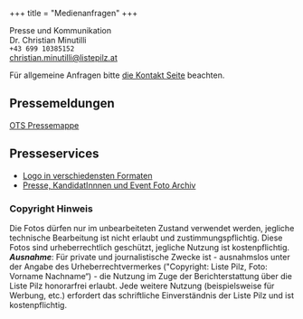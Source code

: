 +++
title = "Medienanfragen"
+++

Presse und Kommunikation</br>
Dr. Christian Minutilli</br>
`+43 699 10385152`</br>
[christian.minutilli@listepilz.at](mailto:christian.minutilli@listepilz.at)</br>

Für allgemeine Anfragen bitte [die Kontakt Seite](/kontakt) beachten.

## Pressemeldungen

[OTS Pressemappe](https://www.ots.at/pressemappe/30338/liste-pilz)

## Presseservices

* [Logo in verschiedensten Formaten](/assets/logopack/Logos.zip)
* [Presse, KandidatInnnen und Event Foto Archiv](https://www.flickr.com/photos/listepilz/albums)

### Copyright Hinweis
Die Fotos dürfen nur im unbearbeiteten Zustand verwendet werden, jegliche technische Bearbeitung ist nicht erlaubt und zustimmungspflichtig. Diese Fotos sind urheberrechtlich geschützt, jegliche Nutzung ist kostenpflichtig. ***Ausnahme***: Für private und journalistische Zwecke ist - ausnahmslos unter der Angabe des Urheberrechtvermerkes ("Copyright: Liste Pilz, Foto: Vorname Nachname“) - die Nutzung im Zuge der Berichterstattung über die Liste Pilz honorarfrei erlaubt. Jede weitere Nutzung (beispielsweise für Werbung, etc.) erfordert das schriftliche Einverständnis der Liste Pilz und ist kostenpflichtig.
